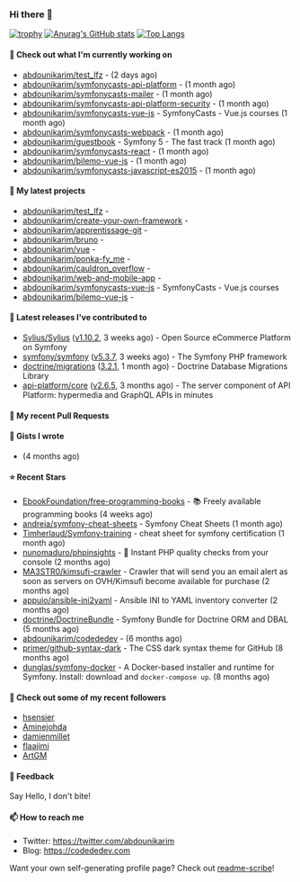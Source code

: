 ### Hi there 👋

[![trophy](https://github-profile-trophy.vercel.app/?username=abdounikarim&theme=onestar&row=1&column=7&no-frame=true&margin-w=13)](https://github.com/ryo-ma/github-profile-trophy)
[![Anurag's GitHub stats](https://github-readme-stats.vercel.app/api?username=abdounikarim&show_icons=true&theme=dark&count_private=true&hide_border=true)](https://github.com/anuraghazra/github-readme-stats)
[![Top Langs](https://github-readme-stats.vercel.app/api/top-langs/?username=abdounikarim&langs_count=8&layout=compact&theme=dark&hide_border=true)](https://github.com/anuraghazra/github-readme-stats)

#### 👷 Check out what I'm currently working on

- [abdounikarim/test_lfz](https://github.com/abdounikarim/test_lfz) -  (2 days ago)
- [abdounikarim/symfonycasts-api-platform](https://github.com/abdounikarim/symfonycasts-api-platform) -  (1 month ago)
- [abdounikarim/symfonycasts-mailer](https://github.com/abdounikarim/symfonycasts-mailer) -  (1 month ago)
- [abdounikarim/symfonycasts-api-platform-security](https://github.com/abdounikarim/symfonycasts-api-platform-security) -  (1 month ago)
- [abdounikarim/symfonycasts-vue-js](https://github.com/abdounikarim/symfonycasts-vue-js) - SymfonyCasts - Vue.js courses (1 month ago)
- [abdounikarim/symfonycasts-webpack](https://github.com/abdounikarim/symfonycasts-webpack) -  (1 month ago)
- [abdounikarim/guestbook](https://github.com/abdounikarim/guestbook) - Symfony 5 - The fast track (1 month ago)
- [abdounikarim/symfonycasts-react](https://github.com/abdounikarim/symfonycasts-react) -  (1 month ago)
- [abdounikarim/bilemo-vue-js](https://github.com/abdounikarim/bilemo-vue-js) -  (1 month ago)
- [abdounikarim/symfonycasts-javascript-es2015](https://github.com/abdounikarim/symfonycasts-javascript-es2015) -  (1 month ago)

#### 🌱 My latest projects

- [abdounikarim/test_lfz](https://github.com/abdounikarim/test_lfz) - 
- [abdounikarim/create-your-own-framework](https://github.com/abdounikarim/create-your-own-framework) - 
- [abdounikarim/apprentissage-git](https://github.com/abdounikarim/apprentissage-git) - 
- [abdounikarim/bruno](https://github.com/abdounikarim/bruno) - 
- [abdounikarim/vue](https://github.com/abdounikarim/vue) - 
- [abdounikarim/ponka-fy_me](https://github.com/abdounikarim/ponka-fy_me) - 
- [abdounikarim/cauldron_overflow](https://github.com/abdounikarim/cauldron_overflow) - 
- [abdounikarim/web-and-mobile-app](https://github.com/abdounikarim/web-and-mobile-app) - 
- [abdounikarim/symfonycasts-vue-js](https://github.com/abdounikarim/symfonycasts-vue-js) - SymfonyCasts - Vue.js courses
- [abdounikarim/bilemo-vue-js](https://github.com/abdounikarim/bilemo-vue-js) - 

#### 🔭 Latest releases I've contributed to

- [Sylius/Sylius](https://github.com/Sylius/Sylius) ([v1.10.2](https://github.com/Sylius/Sylius/releases/tag/v1.10.2), 3 weeks ago) - Open Source eCommerce Platform on Symfony
- [symfony/symfony](https://github.com/symfony/symfony) ([v5.3.7](https://github.com/symfony/symfony/releases/tag/v5.3.7), 3 weeks ago) - The Symfony PHP framework
- [doctrine/migrations](https://github.com/doctrine/migrations) ([3.2.1](https://github.com/doctrine/migrations/releases/tag/3.2.1), 1 month ago) - Doctrine Database Migrations Library
- [api-platform/core](https://github.com/api-platform/core) ([v2.6.5](https://github.com/api-platform/core/releases/tag/v2.6.5), 3 months ago) - The server component of API Platform: hypermedia and GraphQL APIs in minutes

#### 🔨 My recent Pull Requests


#### 📓 Gists I wrote

- [](https://gist.github.com/b237278802559acb0bcf1e2516ba718e) (4 months ago)

#### ⭐ Recent Stars

- [EbookFoundation/free-programming-books](https://github.com/EbookFoundation/free-programming-books) - :books: Freely available programming books (4 weeks ago)
- [andreia/symfony-cheat-sheets](https://github.com/andreia/symfony-cheat-sheets) - Symfony Cheat Sheets (1 month ago)
- [Timherlaud/Symfony-training](https://github.com/Timherlaud/Symfony-training) - cheat sheet for symfony certification (1 month ago)
- [nunomaduro/phpinsights](https://github.com/nunomaduro/phpinsights) - 🔰 Instant PHP quality checks from your console (2 months ago)
- [MA3STR0/kimsufi-crawler](https://github.com/MA3STR0/kimsufi-crawler) - Crawler that will send you an email alert as soon as servers on OVH/Kimsufi become available for purchase (2 months ago)
- [appuio/ansible-ini2yaml](https://github.com/appuio/ansible-ini2yaml) - Ansible INI to YAML inventory converter (2 months ago)
- [doctrine/DoctrineBundle](https://github.com/doctrine/DoctrineBundle) - Symfony Bundle for Doctrine ORM and DBAL (5 months ago)
- [abdounikarim/codededev](https://github.com/abdounikarim/codededev) -  (6 months ago)
- [primer/github-syntax-dark](https://github.com/primer/github-syntax-dark) - The CSS dark syntax theme for GitHub (8 months ago)
- [dunglas/symfony-docker](https://github.com/dunglas/symfony-docker) - A Docker-based installer and runtime for Symfony. Install: download and `docker-compose up`. (8 months ago)

#### 👯 Check out some of my recent followers

- [hsensier](https://github.com/hsensier)
- [Aminejohda](https://github.com/Aminejohda)
- [damienmillet](https://github.com/damienmillet)
- [flaajimi](https://github.com/flaajimi)
- [ArtGM](https://github.com/ArtGM)

#### 💬 Feedback

Say Hello, I don't bite!

#### 📫 How to reach me

- Twitter: https://twitter.com/abdounikarim
- Blog: https://codededev.com

Want your own self-generating profile page? Check out [readme-scribe](https://github.com/muesli/readme-scribe)!
